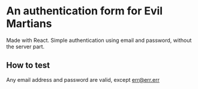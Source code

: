 # An authentication form for Evil Martians

Made with React. Simple authentication using email and password, without the server part.

## How to test

Any email address and password are valid, except err@err.err